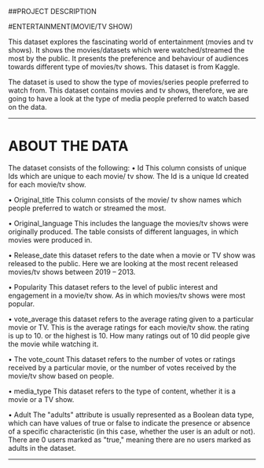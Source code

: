 ##PROJECT DESCRIPTION

#ENTERTAINMENT(MOVIE/TV SHOW)

This dataset explores the fascinating world of entertainment (movies and tv shows). It shows the movies/datasets which were watched/streamed the most by the public. 
It presents the preference and behaviour of audiences towards different type of movies/tv shows.
This dataset is from Kaggle. 

The dataset is used to show the type of movies/series people preferred to watch from. This dataset contains movies and tv shows, therefore, we are going to have a look at the type of media people preferred to watch based on the data.

----------------------------------------------------------------------------------------------------------------------------------------

# ABOUT THE DATA

The dataset consists of the following:
•	Id
This column consists of unique Ids which are unique to each movie/ tv show. The Id is a unique Id created for each movie/tv show.


•	Original_title
This column consists of the movie/ tv show names which people preferred to watch or streamed the most. 



•	Original_language
This includes the language the movies/tv shows were originally produced. The table consists of different languages, in which movies were produced in.


•	Release_date
this dataset refers to the date when a movie or TV show was released to the public. Here we are looking at the most recent released movies/tv shows between 2019 – 2013.


•	Popularity
This dataset refers to the level of public interest and engagement in a movie/tv show. 
As in which movies/tv shows were most popular.

•	vote_average
this dataset refers to the average rating given to a particular movie or TV. This is the average ratings for each movie/tv show.
the rating is up to 10. or the highest is 10.
How many ratings out of 10 did people give the movie while watching it.


•	The vote_count
This dataset refers to the number of votes or ratings received by a particular movie, or the number of votes received by the movie/tv show based on people.



•	media_type
This dataset refers to the type of content, whether it is a movie or a TV show.


•	Adult
The "adults" attribute is usually represented as a Boolean data type, which can have values of true or false to indicate the presence or absence of a specific characteristic (in this case, whether the user is an adult or not).
There are 0 users marked as "true," meaning there are no users marked as adults in the dataset.

-------------------------------------------------------------------------------------------------------------------------------------


